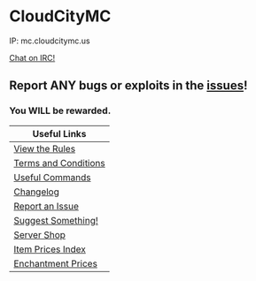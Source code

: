 # CloudCityMC

IP: mc.cloudcitymc.us

[Chat on IRC!](irc)

## Report ANY bugs or exploits in the [issues](http://github.com/CloudCityMC/cloudcitymc.github.io/issues/new)!

### You WILL be rewarded.

| Useful Links
| ---------------------------------------------------------------------------------
| [View the Rules](rules)
| [Terms and Conditions](terms)
| [Useful Commands](UsefulCommands)
| [Changelog](CHANGELOG)
| [Report an Issue](http://github.com/CloudCityMC/cloudcitymc.github.io/issues/new)
| [Suggest Something!](http://feedback.cloudcitymc.us)
| [Server Shop](http://store.cloudcitymc.us)
| [Item Prices Index](ItemPrices)
| [Enchantment Prices](enchantments)
